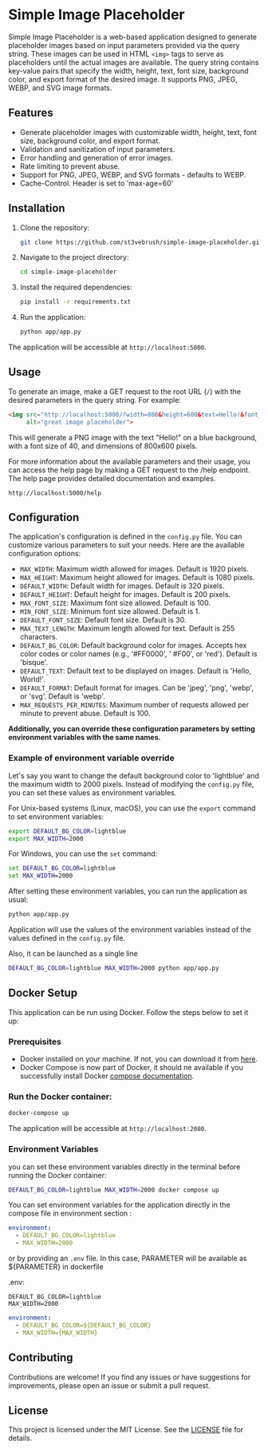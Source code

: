 # Simple Image Placeholder

Simple Image Placeholder is a web-based application designed to generate placeholder images based on input parameters
provided via the query string. These images can be used in HTML `<img>` tags to serve as placeholders until the actual
images are available. The query string contains key-value pairs that specify the width, height, text, font size,
background color, and export format of the desired image. It supports PNG, JPEG, WEBP, and SVG image formats.

## Features

- Generate placeholder images with customizable width, height, text, font size, background color, and export format.
- Validation and sanitization of input parameters.
- Error handling and generation of error images.
- Rate limiting to prevent abuse.
- Support for PNG, JPEG, WEBP, and SVG formats - defaults to WEBP.
- Cache-Control. Header is set to 'max-age=60'

## Installation

1. Clone the repository:

   ```bash
   git clone https://github.com/st3vebrush/simple-image-placeholder.git
   ```

2. Navigate to the project directory:

   ```bash
   cd simple-image-placeholder
   ```

3. Install the required dependencies:

   ```bash
   pip install -r requirements.txt
   ```

4. Run the application:

   ```bash
   python app/app.py
   ```

The application will be accessible at `http://localhost:5000`.

## Usage

To generate an image, make a GET request to the root URL (`/`) with the desired parameters in the query string. For
example:

```html
<img src="http://localhost:5000/?width=800&height=600&text=Hello!&font_size=40&bg_color=blue&format=png"
     alt="great image placeholder">
```
This will generate a PNG image with the text "Hello!" on a blue background, with a font size of 40, and dimensions of
800x600 pixels.

For more information about the available parameters and their usage, you can access the help page by making a GET
request to the /help endpoint.
The help page provides detailed documentation and examples.

```
http://localhost:5000/help
```

## Configuration

The application's configuration is defined in the `config.py` file. You can customize various parameters to suit your
needs. Here are the available configuration options:

- `MAX_WIDTH`: Maximum width allowed for images. Default is 1920 pixels.
- `MAX_HEIGHT`: Maximum height allowed for images. Default is 1080 pixels.
- `DEFAULT_WIDTH`: Default width for images. Default is 320 pixels.
- `DEFAULT_HEIGHT`: Default height for images. Default is 200 pixels.
- `MAX_FONT_SIZE`: Maximum font size allowed. Default is 100.
- `MIN_FONT_SIZE`: Minimum font size allowed. Default is 1.
- `DEFAULT_FONT_SIZE`: Default font size. Default is 30.
- `MAX_TEXT_LENGTH`: Maximum length allowed for text. Default is 255 characters.
- `DEFAULT_BG_COLOR`: Default background color for images. Accepts hex color codes or color names (e.g., '#FF0000', '
  #F00', or 'red'). Default is 'bisque'.
- `DEFAULT_TEXT`: Default text to be displayed on images. Default is 'Hello, World!'.
- `DEFAULT_FORMAT`: Default format for images. Can be 'jpeg', 'png', 'webp', or 'svg'. Default is 'webp'.
- `MAX_REQUESTS_PER_MINUTES`: Maximum number of requests allowed per minute to prevent abuse. Default is 100.

**Additionally, you can override these configuration parameters by setting environment variables with the same names.**

### Example of environment variable override

Let's say you want to change the default background color to 'lightblue' and the maximum width to 2000 pixels.
Instead of modifying the `config.py` file, you can set these values as environment variables.

For Unix-based systems (Linux, macOS), you can use the `export` command to set environment variables:

```bash
export DEFAULT_BG_COLOR=lightblue
export MAX_WIDTH=2000
```

For Windows, you can use the `set` command:

```cmd
set DEFAULT_BG_COLOR=lightblue
set MAX_WIDTH=2000
```

After setting these environment variables, you can run the application as usual:

```bash
python app/app.py
```

Application will use the values of the environment variables instead of the values defined in the `config.py` file.

Also, it can be launched as a single line

```bash
DEFAULT_BG_COLOR=lightblue MAX_WIDTH=2000 python app/app.py
```

## Docker Setup

This application can be run using Docker. Follow the steps below to set it up:

### Prerequisites

- Docker installed on your machine. If not, you can download it from [here](https://www.docker.com/get-started).
- Docker Compose is now part of Docker, it should ne available if you successfully install
  Docker [compose documentation](https://docs.docker.com/compose/install/).

### Run the Docker container:

```bash
docker-compose up
```

The application will be accessible at `http://localhost:2080`.

### Environment Variables

you can set these environment variables directly in the terminal before running the Docker container:

```bash
DEFAULT_BG_COLOR=lightblue MAX_WIDTH=2000 docker compose up
````

You can set environment variables for the application directly in the compose file in environment section :

```yaml
environment:
  - DEFAULT_BG_COLOR=lightblue
  - MAX_WIDTH=2000
```

or by providing an `.env` file. In this case, PARAMETER will be available as ${PARAMETER} in dockerfile

.env:

```
DEFAULT_BG_COLOR=lightblue
MAX_WIDTH=2000
```

```yaml
environment:
  - DEFAULT_BG_COLOR=${DEFAULT_BG_COLOR}
  - MAX_WIDTH={MAX_WIDTH}
```

## Contributing

Contributions are welcome! If you find any issues or have suggestions for improvements, please open an issue or submit a
pull request.

## License

This project is licensed under the MIT License. See the [LICENSE](LICENSE) file for details.
